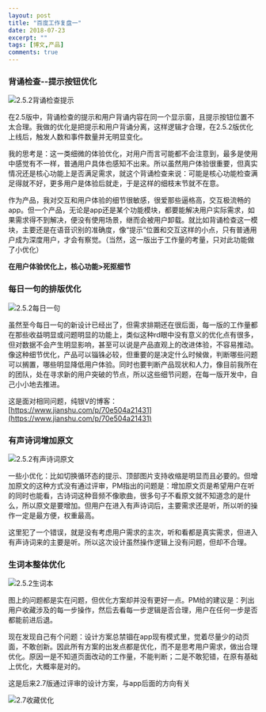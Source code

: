 ```yaml
---
layout: post
title: "百度工作复盘一"
date: 2018-07-23
excerpt: ""
tags: [博文,产品]
comments: true
---
```


### 背诵检查--提示按钮优化 

![2.5.2背诵检查提示](../assets/img/post-img/百度/2.5.2背诵检查提示.png)

在2.5版中，背诵检查的提示和用户背诵内容在同一个显示窗，且提示按钮位置不太合理。我做的优化是把提示和用户背诵分离，这样逻辑才合理，在2.5.2版优化上线后，触发人数和事件数量并无明显变化。

我的思考是：这一类细微的体验优化，对用户而言可能都不会注意到，最多是使用中感觉有不一样，普通用户具体也感知不出来。所以虽然用户体验很重要，但真实情况还是核心功能上是否满足需求，就这个背诵检查来说：可能是核心功能检查满足得就不好，更多用户是体验后就走，于是这样的细枝末节就不在意。

作为产品，我对交互和用户体验的细节很敏感，很爱那些逼格高，交互极流畅的app。但一个产品，无论是app还是某个功能模块，都要能解决用户实际需求，如果需求得不到解决，便没有使用场景，继而会被用户卸载。就比如背诵检查这一模块，主要还是在语音识别的准确度，像“提示”位置和交互这样的小点，只有普通用户成为深度用户，才会有察觉。（当然，这一版出于工作量的考量，只对此功能做了小优化）

**在用户体验优化上，核心功能>死抠细节**

### 每日一句的排版优化

![2.5.2每日一句](../assets/img/post-img/百度/2.5.2每日一句.png)

虽然至今每日一句的新设计已经出了，但需求排期还在很后面，每一版的工作量都在那些收益明显或问题明显的功能上，类似这种rd眼中没有意义的优化点有很多，但对数据不会产生明显影响，甚至可以说是产品直观上的改进体验，不容易推动。
像这种细节优化，产品可以锱铢必较，但重要的是决定什么时候做，判断哪些问题可以搁置，哪些明显降低用户体验。同时也要判断产品现状和人力，像目前我所在的团队，处在寻求新的用户突破的节点，所以这些细节问题，在每一版开发中，自己小小地去推进。

这是面对相同问题，纯银V的博客：[https://www.jianshu.com/p/70e504a21431](https://www.jianshu.com/p/70e504a21431)

### 有声诗词增加原文

![2.5.2有声诗词原文](../assets/img/post-img/百度/2.5.2有声诗词原文.png)

一些小优化：比如切换循环态的提示、顶部图片支持收缩是明显而且必要的。但增加原文的这种方式没有通过评审，PM指出的问题是：增加原文页是希望用户在听的同时也能看，古诗词这种音频不像歌曲，很多句子不看原文就不知道念的是什么，所以原文是要增加。但用户在进入有声诗词后，主要需求还是听，所以听的操作一定是最方便，权重最高。

这里犯了一个错误，就是没有考虑用户需求的主次，听和看都是真实需求，但进入有声诗词来的主要是听。所以这次设计虽然操作逻辑上没有问题，但却不合理。

### 生词本整体优化

![2.5.2生词本](../assets/img/post-img/百度/2.5.2生词本.png)

图上的问题都是实在问题，但优化方案却并没有更好一点。PM给的建议是：列出用户收藏涉及的每一步操作，然后去看每一步逻辑是否合理，用户在任何一步是否都能前进后退。

现在发现自己有个问题：设计方案总禁锢在app现有模式里，觉着尽量少的动页面，不敢创新。因此所有方案的出发点都是优化，而不是思考用户需求，做出合理优化。原因一是不知道页面改动的工作量，不能判断；二是不敢犯错，在原有基础上优化，大概率是对的。

这是后来2.7版通过评审的设计方案，与app后面的方向有关

![2.7收藏优化](../assets/img/post-img/百度/2.7收藏优化.png)




















